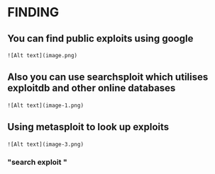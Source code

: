 # FINDING
## You can find public exploits using google 
    ![Alt text](image.png)
## Also you can use searchsploit which utilises exploitdb and other online databases
    ![Alt text](image-1.png)

## Using metasploit to look up exploits
    ![Alt text](image-3.png)
### "search exploit <exploit>"


    
